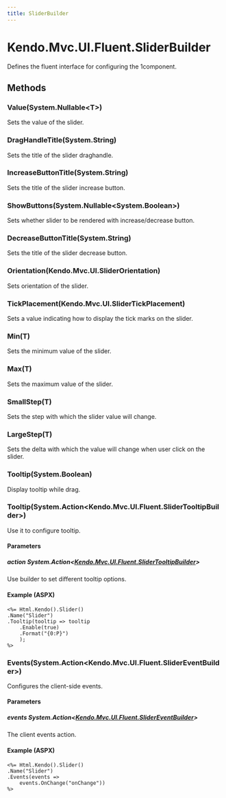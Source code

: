 ```yaml
---
title: SliderBuilder
---
```


# Kendo.Mvc.UI.Fluent.SliderBuilder
Defines the fluent interface for configuring the 1component.




## Methods


### Value(System.Nullable\<T\>)
Sets the value of the slider.





### DragHandleTitle(System.String)
Sets the title of the slider draghandle.





### IncreaseButtonTitle(System.String)
Sets the title of the slider increase button.





### ShowButtons(System.Nullable\<System.Boolean\>)
Sets whether slider to be rendered with increase/decrease button.





### DecreaseButtonTitle(System.String)
Sets the title of the slider decrease button.





### Orientation(Kendo.Mvc.UI.SliderOrientation)
Sets orientation of the slider.





### TickPlacement(Kendo.Mvc.UI.SliderTickPlacement)
Sets a value indicating how to display the tick marks on the slider.





### Min(T)
Sets the minimum value of the slider.





### Max(T)
Sets the maximum value of the slider.





### SmallStep(T)
Sets the step with which the slider value will change.





### LargeStep(T)
Sets the delta with which the value will change when user click on the slider.





### Tooltip(System.Boolean)
Display tooltip while drag.





### Tooltip(System.Action\<Kendo.Mvc.UI.Fluent.SliderTooltipBuilder\>)
Use it to configure tooltip.


#### Parameters

##### action System.Action<[Kendo.Mvc.UI.Fluent.SliderTooltipBuilder](/api/wrappers/aspnet-mvc/Kendo.Mvc.UI.Fluent/SliderTooltipBuilder)>
Use builder to set different tooltip options.




#### Example (ASPX)
    <%= Html.Kendo().Slider()
    .Name("Slider")
    .Tooltip(tooltip => tooltip
        .Enable(true)
        .Format("{0:P}")
        );
    %>


### Events(System.Action\<Kendo.Mvc.UI.Fluent.SliderEventBuilder\>)
Configures the client-side events.


#### Parameters

##### events System.Action<[Kendo.Mvc.UI.Fluent.SliderEventBuilder](/api/wrappers/aspnet-mvc/Kendo.Mvc.UI.Fluent/SliderEventBuilder)>
The client events action.




#### Example (ASPX)
    <%= Html.Kendo().Slider()
    .Name("Slider")
    .Events(events =>
        events.OnChange("onChange"))
    %>



